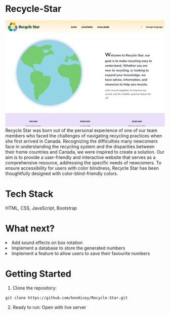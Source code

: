 # Recycle-Star
<img src="./docs/preview.png"  style="width: 700px">
Recycle Star was born out of the personal experience of one of our team members who faced the challenges of navigating recycling practices when she first arrived in Canada. Recognizing the difficulties many newcomers face in understanding the recycling system and the disparities between their home countries and Canada, we were inspired to create a solution. Our aim is to provide a user-friendly and interactive website that serves as a comprehensive resource, addressing the specific needs of newcomers. To ensure accessibility for users with color blindness, Recycle Star has been thoughtfully designed with color-blind-friendly colors. 

# Tech Stack

HTML, CSS, JavaScript, Bootstrap

# What next?
<li>Add sound effects on box rotation</li>
<li>Implement a database to store the generated numbers</li>
<li>Implement a feature to allow users to save their favourite numbers</li>
                    
# Getting Started

1. Clone the repository:

```
git clone https://github.com/kendicey/Recycle-Star.git
```

2. Ready to run:
   Open with live server

